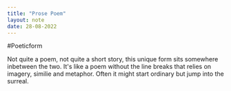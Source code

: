 ```yaml
---
title: "Prose Poem"
layout: note
date: 28-08-2022
---
```

#Poeticform 

Not quite a poem, not quite a short story, this unique form sits somewhere inbetween the two. It's like a poem without the line breaks that relies on imagery, similie and metaphor. Often it might start ordinary but jump into the surreal. 
